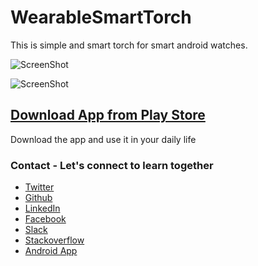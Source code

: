 # WearableSmartTorch

This is simple and smart torch for smart android watches.


![ScreenShot](https://github.com/AnkitDroidGit/WearableSmartTorch/blob/master/app/art/high_res_icon.png)

![ScreenShot](https://github.com/AnkitDroidGit/WearableSmartTorch/blob/master/app/art/device-2018-01-31-121224.png)

## [Download App from Play Store](https://play.google.com/store/apps/details?id=com.freeankit.smartrorch)

Download the app and use it in your daily life



### Contact - Let's connect to learn together
- [Twitter](https://twitter.com/KumarAnkitRKE)
- [Github](https://github.com/AnkitDroidGit)
- [LinkedIn](https://www.linkedin.com/in/kumarankitkumar/)
- [Facebook](https://www.facebook.com/freeankit)
- [Slack](https://ankitdroid.slack.com)
- [Stackoverflow](https://stackoverflow.com/users/3282461/android)
- [Android App](https://play.google.com/store/apps/details?id=com.freeankit.ankitprofile)